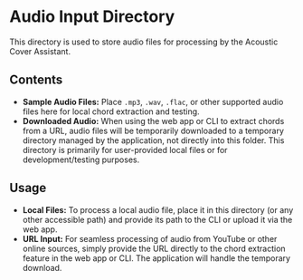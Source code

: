 # Audio Input Directory

This directory is used to store audio files for processing by the Acoustic Cover Assistant.

## Contents

*   **Sample Audio Files:** Place `.mp3`, `.wav`, `.flac`, or other supported audio files here for local chord extraction and testing.
*   **Downloaded Audio:** When using the web app or CLI to extract chords from a URL, audio files will be temporarily downloaded to a temporary directory managed by the application, not directly into this folder. This directory is primarily for user-provided local files or for development/testing purposes.

## Usage

*   **Local Files:** To process a local audio file, place it in this directory (or any other accessible path) and provide its path to the CLI or upload it via the web app.
*   **URL Input:** For seamless processing of audio from YouTube or other online sources, simply provide the URL directly to the chord extraction feature in the web app or CLI. The application will handle the temporary download.
